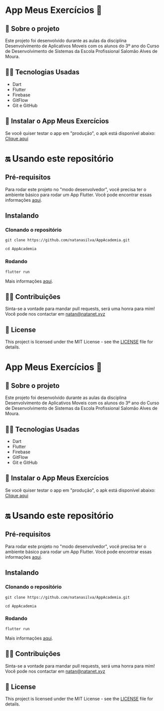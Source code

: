 # App Meus Exercícios 💪

## 🧐 Sobre o projeto

Este projeto foi desenvolvido durante as aulas da disciplina Desenvolvimento de
Aplicativos Moveis com os alunos do 3º ano do Curso de Desenvolvimento de Sistemas da Escola Profissional Salomão Alves de Moura.

## 👩‍💻 Tecnologias Usadas

- Dart
- Flutter
- Firebase
- GitFlow
- Git e GitHub

## 📲 Instalar o App Meus Exercícios

Se você quiser testar o app em "produção", o apk está disponível abaixo:
[Clique aqui](https://play.google.com/store/apps/details?id=xyz.natanet.gymapp.flutter_gymapp)

# 🔛 Usando este repositório

## Pré-requisitos

Para rodar este projeto no "modo desenvolvedor", você precisa ter o ambiente básico para rodar um App Flutter. Você pode encontrar essas informações [aqui](https://flutter.dev/docs/get-started/install).

## Instalando

### Clonando o repositório

```
git clone https://github.com/natanasilva/AppAcademia.git

cd AppAcademia
```

### Rodando

```
flutter run
```

Mais informações [aqui](https://flutter.dev/docs/get-started/test-drive?tab=vscode).

## 🤜🤛 Contribuições

Sinta-se a vontade para mandar pull requests, será uma honra para mim! Você pode nos contactar em [natan@natanet.xyz](mailto:natan@natanet.xyz)

## 📜 License

This project is licensed under the MIT License - see the [LICENSE](https://github.com/warleys14/S-Compras/blob/master/LICENSE) file for details.

# App Meus Exercícios 💪

## 🧐 Sobre o projeto

Este projeto foi desenvolvido durante as aulas da disciplina Desenvolvimento de
Aplicativos Moveis com os alunos do 3º ano do Curso de Desenvolvimento de Sistemas da Escola Profissional Salomão Alves de Moura.

## 👩‍💻 Tecnologias Usadas

- Dart
- Flutter
- Firebase
- GitFlow
- Git e GitHub

## 📲 Instalar o App Meus Exercícios

Se você quiser testar o app em "produção", o apk está disponível abaixo:
[Clique aqui](https://play.google.com/store/apps/details?id=xyz.natanet.gymapp.flutter_gymapp)

# 🔛 Usando este repositório

## Pré-requisitos

Para rodar este projeto no "modo desenvolvedor", você precisa ter o ambiente básico para rodar um App Flutter. Você pode encontrar essas informações [aqui](https://flutter.dev/docs/get-started/install).

## Instalando

### Clonando o repositório

```
git clone https://github.com/natanasilva/AppAcademia.git

cd AppAcademia
```

### Rodando

```
flutter run
```

Mais informações [aqui](https://flutter.dev/docs/get-started/test-drive?tab=vscode).

## 🤜🤛 Contribuições

Sinta-se a vontade para mandar pull requests, será uma honra para mim! Você pode nos contactar em [natan@natanet.xyz](mailto:natan@natanet.xyz)

## 📜 License

This project is licensed under the MIT License - see the [LICENSE](https://github.com/warleys14/S-Compras/blob/master/LICENSE) file for details.

